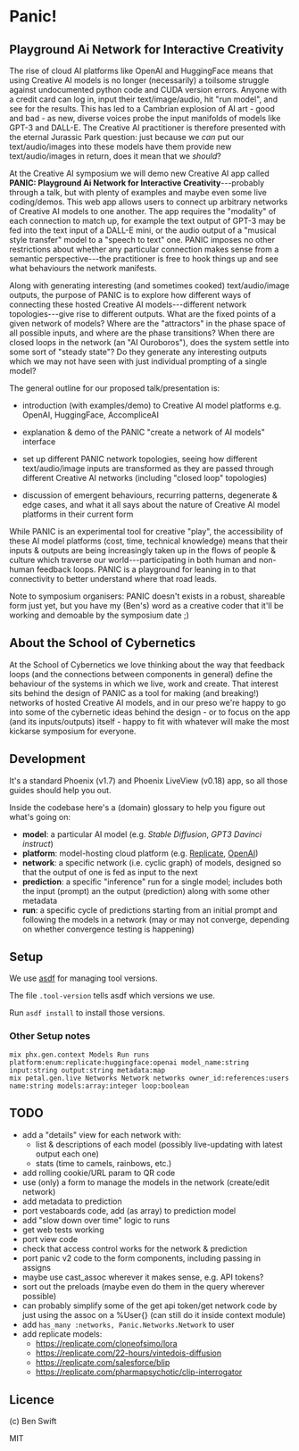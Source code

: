 # Panic!
## **P**layground **A**i **N**etwork for **I**nteractive **C**reativity

The rise of cloud AI platforms like OpenAI and HuggingFace means that using
Creative AI models is no longer (necessarily) a toilsome struggle against
undocumented python code and CUDA version errors. Anyone with a credit card can
log in, input their text/image/audio, hit "run model", and see for the results.
This has led to a Cambrian explosion of AI art - good and bad - as new, diverse
voices probe the input manifolds of models like GPT-3 and DALL-E. The Creative
AI practitioner is therefore presented with the eternal Jurassic Park question:
just because we *can* put our text/audio/images into these models have them
provide new text/audio/images in return, does it mean that we *should*?

At the Creative AI symposium we will demo new Creative AI app called **PANIC:
Playground Ai Network for Interactive Creativity**---probably through a talk,
but with plenty of examples and maybe even some live coding/demos. This web app
allows users to connect up arbitrary networks of Creative AI models to one
another. The app requires the "modality" of each connection to match up, for
example the text output of GPT-3 may be fed into the text input of a DALL-E
mini, or the audio output of a "musical style transfer" model to a "speech to
text" one. PANIC imposes no other restrictions about whether any particular
connection makes sense from a semantic perspective---the practitioner is free to
hook things up and see what behaviours the network manifests.

Along with generating interesting (and sometimes cooked) text/audio/image
outputs, the purpose of PANIC is to explore how different ways of connecting
these hosted Creative AI models---different network topologies---give rise to
different outputs. What are the fixed points of a given network of models? Where
are the "attractors" in the phase space of all possible inputs, and where are
the phase transitions? When there are closed loops in the network (an "AI
Ouroboros"), does the system settle into some sort of "steady state"? Do they
generate any interesting outputs which we may not have seen with just individual
prompting of a single model?

The general outline for our proposed talk/presentation is:

-   introduction (with examples/demo) to Creative AI model platforms e.g.
    OpenAI, HuggingFace, AccompliceAI

-   explanation & demo of the PANIC "create a network of AI models" interface

-   set up different PANIC network topologies, seeing how different
    text/audio/image inputs are transformed as they are passed through different
    Creative AI networks (including "closed loop" topologies)

-   discussion of emergent behaviours, recurring patterns, degenerate & edge
    cases, and what it all says about the nature of Creative AI model platforms
    in their current form

While PANIC is an experimental tool for creative "play", the accessibility of
these AI model platforms (cost, time, technical knowledge) means that their
inputs & outputs are being increasingly taken up in the flows of people &
culture which traverse our world---participating in both human and non-human
feedback loops. PANIC is a playground for leaning in to that connectivity to
better understand where that road leads.

Note to symposium organisers: PANIC doesn\'t exists in a robust, shareable form
just yet, but you have my (Ben\'s) word as a creative coder that it\'ll be
working and demoable by the symposium date ;)

## About the School of Cybernetics

At the School of Cybernetics we love thinking about the way that feedback loops
(and the connections between components in general) define the behaviour of the
systems in which we live, work and create. That interest sits behind the design
of PANIC as a tool for making (and breaking!) networks of hosted Creative AI
models, and in our preso we\'re happy to go into some of the cybernetic ideas
behind the design - or to focus on the app (and its inputs/outputs) itself -
happy to fit with whatever will make the most kickarse symposium for everyone.

## Development

It's a standard Phoenix (v1.7) and Phoenix LiveView (v0.18) app, so all those
guides should help you out.

Inside the codebase here's a (domain) glossary to help you figure out what's
going on:

- **model**: a particular AI model (e.g. _Stable Diffusion_, _GPT3 Davinci
  instruct_)
- **platform**: model-hosting cloud platform (e.g.
  [Replicate](https://asdf-vm.com), [OpenAI](https://openai.com))
- **network**: a specific network (i.e. cyclic graph) of models, designed so
  that the output of one is fed as input to the next
- **prediction**: a specific "inference" run for a single model; includes both
  the input (prompt) an the output (prediction) along with some other metadata
- **run**: a specific cycle of predictions starting from an initial prompt and
  following the models in a network (may or may not converge, depending on
  whether convergence testing is happening)

## Setup

We use [asdf](https://asdf-vm.com) for managing tool versions.

The file `.tool-version` tells asdf which versions we use.

Run `asdf install` to install those versions.

### Other Setup notes

```
mix phx.gen.context Models Run runs platform:enum:replicate:huggingface:openai model_name:string input:string output:string metadata:map
mix petal.gen.live Networks Network networks owner_id:references:users name:string models:array:integer loop:boolean
``````

## TODO

- add a "details" view for each network with:
  - list & descriptions of each model (possibly live-updating with latest output
    each one)
  - stats (time to camels, rainbows, etc.)
- add rolling cookie/URL param to QR code
- use (only) a form to manage the models in the network (create/edit network)
- add metadata to prediction
- port vestaboards code, add (as array) to prediction model
- add "slow down over time" logic to runs
- get web tests working
- port view code
- check that access control works for the network & prediction
- port panic v2 code to the form components, including passing in assigns
- maybe use cast_assoc wherever it makes sense, e.g. API tokens?
- sort out the preloads (maybe even do them in the query wherever possible)
- can probably simplify some of the get api token/get network code by just using
  the assoc on a %User{} (can still do it inside context module)
- add `has_many :networks, Panic.Networks.Network` to user
- add replicate models:
  - https://replicate.com/cloneofsimo/lora
  - https://replicate.com/22-hours/vintedois-diffusion
  - https://replicate.com/salesforce/blip
  - https://replicate.com/pharmapsychotic/clip-interrogator

## Licence

(c) Ben Swift

MIT
